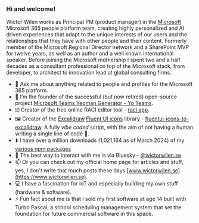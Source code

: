 ### Hi and welcome!

Wictor Wilen works as Principal PM (product manager) in the [Microsoft](https://www.microsoft.com) Microsoft 365 people platform team, creating highly personalized and AI driven experiences that adapt to the unique interests of our users and the relationships that they have with other people and their content. Formerly member of the Microsoft Regional Director network and a SharePoint MVP for twelve years, as well as an author and a well known international speaker. Before joining the Microsoft mothership I spent two and a half decades as a consultant professional on top of the Microsoft stack, from developer, to architect to innovation lead at global consulting firms.

- 💬 Ask me about anything related to people and profiles for the Microsoft 365 platform.
- 🔭 I’m the founder of the successful (but now retired) open-source project [Microsoft Teams Yeoman Generator - Yo Teams](https://aka.ms/yoteams).
- ☑️ Creator of the free online RACI editor tool - [raci.app](https://raci.app).
- 🖼️ Creator of the [Excalidraw](https://excalidraw.com/) [Fluent UI icons](https://fluent2.microsoft.design/iconography) library - [fluentui-icons-to-excalidraw](https://github.com/wictorwilen/fluentui-icons-to-excalidraw). A fully *vibe coded* script, with the aim of not having a human writing a single line of code 🤖.
- ⬇️ I have over a million downloads (1,021,164 as of March 2024) of my [various npm packages](https://www.npmjs.com/~wictorwilen)
- 🦋 The best way to interact with me is via Bluesky - [@wictorwilen.se](https://bsky.app/profile/wictorwilen.se).
- 📫 Or you can check out my official home page for articles and stuff, yes, I don't write that much posts these days [www.wictorwilen.se](https://www.wictorwilen.se).
- 💻 I have a fascination for IoT and especially building my own stuff (hardware & software).
- ⚡ Fun fact about me is that I sold my first software at age 14 built with Turbo Pascal, a school scheduling management system that set the foundation for future commercial software in this space.
